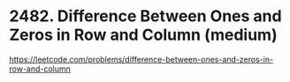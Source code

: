 # 2482. Difference Between Ones and Zeros in Row and Column (medium)

https://leetcode.com/problems/difference-between-ones-and-zeros-in-row-and-column
